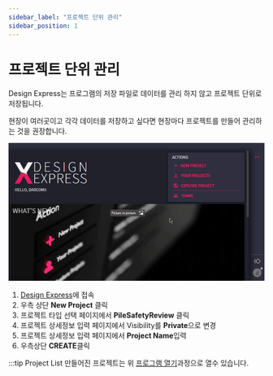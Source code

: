 ```yaml
---
sidebar_label: "프로젝트 단위 관리"
sidebar_position: 1
---
```


# 프로젝트 단위 관리

Design Express는 프로그램의 저장 파일로 데이터를 관리 하지 않고 프로젝트 단위로 저장됩니다.

현장이 여러곳이고 각각 데이터를 저장하고 싶다면 현장마다 프로젝트를 만들어 관리하는 것을 권장합니다.

![create_project](/img/program/create.gif)

1. [Design Express](https://x.nexivil.com/)에 접속
1. 우측 상단 **New Project** 클릭
1. 프로젝트 타입 선택 페이지에서 **PileSafetyReview** 클릭
1. 프로젝트 상세정보 입력 페이지에서 Visibility를 **Private**으로 변경
1. 프로젝트 상세정보 입력 페이지에서 **Project Name**입력
1. 우측상단 **CREATE**클릭

:::tip Project List
만들어진 프로젝트는 위 [프로그램 열기](./accessProgram.md)과정으로 열수 있습니다.

